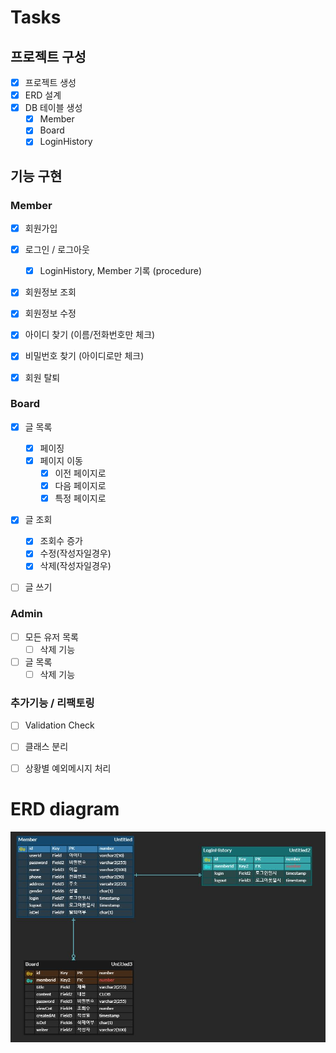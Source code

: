 # Tasks

## 프로젝트 구성
- [x] 프로젝트 생성
- [x] ERD 설계 
- [x] DB 테이블 생성  
    - [x] Member
    - [x] Board
    - [x] LoginHistory

## 기능 구현

### Member
- [x] 회원가입
- [x] 로그인 / 로그아웃
  - [x] LoginHistory, Member 기록 (procedure)
- [x] 회원정보 조회
- [x] 회원정보 수정
- [x] 아이디 찾기 (이름/전화번호만 체크)
- [x] 비밀번호 찾기 (아이디로만 체크)
- [x] 회원 탈퇴 


### Board
- [x] 글 목록
  - [x] 페이징
  - [x] 페이지 이동
    - [x] 이전 페이지로
    - [x] 다음 페이지로
    - [x] 특정 페이지로
- [x] 글 조회
  - [x] 조회수 증가
  - [x] 수정(작성자일경우)
  - [x] 삭제(작성자일경우)
- [ ] 글 쓰기



### Admin
- [ ] 모든 유저 목록
  - [ ] 삭제 기능
- [ ] 글 목록
  - [ ] 삭제 기능

### 추가기능 / 리팩토링
- [ ] Validation Check
- [ ] 클래스 분리
- [ ] 상황별 예외메시지 처리
  

# ERD diagram
![ERD](https://github.com/yoon-yoo-tak/miniProj1/blob/master/img/erd1.JPG?raw=true)
